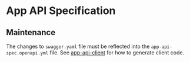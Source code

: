 # App API Specification

## Maintenance

The changes to `swagger.yaml` file must be reflected into the `app-api-spec.openapi.yml` file. See [app-api-client](../app-api-client/README.md) for how to generate client code.
